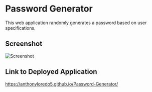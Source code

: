 # Password Generator
  
  This web application randomly generates a password based on user specifications. 

## Screenshot

  ![Screenshot](https://github.com/anthonyloredo5/Password-Generator/blob/main/Assets/Screen%20Shot%202020-12-17%20at%204.10.29%20PM.png)

## Link to Deployed Application

  https://anthonyloredo5.github.io/Password-Generator/
